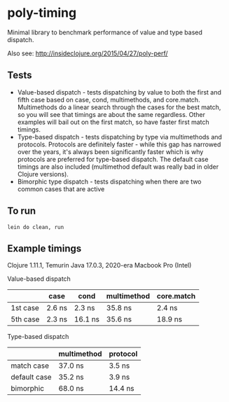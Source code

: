 # poly-timing

Minimal library to benchmark performance of value and type based dispatch.

Also see: http://insideclojure.org/2015/04/27/poly-perf/

## Tests

* Value-based dispatch - tests dispatching by value to both the first and fifth case based on case, cond, multimethods, and core.match. Multimethods do a linear search through the cases for the best match, so you will see that timings are about the same regardless. Other examples will bail out on the first match, so have faster first match timings.
* Type-based dispatch - tests dispatching by type via multimethods and protocols. Protocols are definitely faster - while this gap has narrowed over the years, it's always been significantly faster which is why protocols are preferred for type-based dispatch. The default case timings are also included (multimethod default was really bad in older Clojure versions).
* Bimorphic type dispatch - tests dispatching when there are two common cases that are active   

## To run

```lein do clean, run```

## Example timings

Clojure 1.11.1, Temurin Java 17.0.3, 2020-era Macbook Pro (Intel)

Value-based dispatch

|          | case   | cond    | multimethod | core.match |
| -------- | ------ | ------- | ----------- | ---------- |
| 1st case | 2.6 ns | 2.3 ns  | 35.8 ns     | 2.4 ns     |
| 5th case | 2.3 ns | 16.1 ns | 35.6 ns     | 18.9 ns     |

Type-based dispatch

|              | multimethod | protocol |
| ------------ | ----------- | -------- |
| match case   | 37.0 ns     | 3.5 ns  |
| default case | 35.2 ns     | 3.9 ns  |
| bimorphic    | 68.0 ns     | 14.4 ns  |

